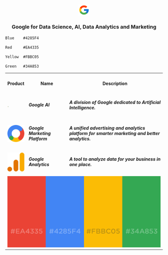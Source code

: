 <p align=center><img src="Google/Google.png" width=7%></p>

<h3 align=center>Google for Data Science, AI, Data Analytics and Marketing</h3>

```html
Blue    #4285F4
```

```
Red     #EA4335 
```

```
Yellow  #FBBC05
```

```
Green   #34A853
```

<table align=center width=100%>
  <tr><th width = 8%><h4>Product</h4></th><th><h4>Name</h4></th><th><h4>Description</h4></th></tr>
  <tr><td><a href="https://ai.google/" target="_blank"><img src="Google/AI.svg" width = 7%></a></td><td><h5>Google AI</h5></td><td><h5>A division of Google dedicated to Artificial Intelligence.</h5></td></tr>
  <tr><td><a href="https://marketingplatform.google.com/about/" target="_blank"><img src="Google/Marketing.svg"></a></td><td><h5>Google Marketing Platform</h5></td><td><h5>A unified advertising and analytics platform for smarter marketing and better analytics.</h5></td></tr>
  <tr><td><a href="https://marketingplatform.google.com/about/analytics/" target="_blank"><img src="Google/Analytics.svg"></a></td><td><h5>Google Analytics</h5></td><td><h5>A tool to analyze data for your business in one place.</h5></td></tr>
  <tr><td colspan=3 align=center><img src='Google/GoogleHexCode.png'></td></tr>
</table>
